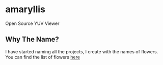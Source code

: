 # amaryllis
Open Source YUV Viewer


## Why The Name?
I have started naming all the projects, I create with the names of flowers. You can find the list of flowers [here](http://www.namesofflowers.net/names-of-all-flowers.html)
